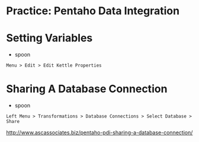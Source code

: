 # Practice: Pentaho Data Integration

# Setting Variables
- spoon
```
Menu > Edit > Edit Kettle Properties
```

# Sharing A Database Connection
- spoon
```
Left Menu > Transformations > Database Connections > Select Database > Share
```
http://www.ascassociates.biz/pentaho-pdi-sharing-a-database-connection/